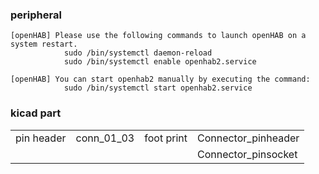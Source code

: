 ### peripheral
    [openHAB] Please use the following commands to launch openHAB on a system restart.
                sudo /bin/systemctl daemon-reload
                sudo /bin/systemctl enable openhab2.service

    [openHAB] You can start openhab2 manually by executing the command:
                sudo /bin/systemctl start openhab2.service


### kicad part


| | | | |
|-------------|-------------|--------------|---------------------|
| pin header  |  conn_01_03 | foot print   | Connector_pinheader |
|             |             |              |  Connector_pinsocket|


